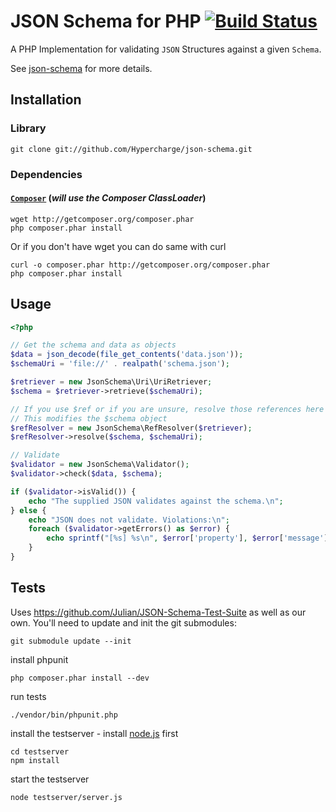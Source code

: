 # JSON Schema for PHP [![Build Status](https://secure.travis-ci.org/justinrainbow/json-schema.png)](http://travis-ci.org/justinrainbow/json-schema)

A PHP Implementation for validating `JSON` Structures against a given `Schema`.

See [json-schema](http://json-schema.org/) for more details.

## Installation

### Library

	git clone git://github.com/Hypercharge/json-schema.git

### Dependencies

#### [`Composer`](https://github.com/composer/composer) (*will use the Composer ClassLoader*)

	wget http://getcomposer.org/composer.phar
	php composer.phar install

Or if you don't have wget you can do same with curl

	curl -o composer.phar http://getcomposer.org/composer.phar
	php composer.phar install

## Usage

```php
<?php

// Get the schema and data as objects
$data = json_decode(file_get_contents('data.json'));
$schemaUri = 'file://' . realpath('schema.json');

$retriever = new JsonSchema\Uri\UriRetriever;
$schema = $retriever->retrieve($schemaUri);

// If you use $ref or if you are unsure, resolve those references here
// This modifies the $schema object
$refResolver = new JsonSchema\RefResolver($retriever);
$refResolver->resolve($schema, $schemaUri);

// Validate
$validator = new JsonSchema\Validator();
$validator->check($data, $schema);

if ($validator->isValid()) {
    echo "The supplied JSON validates against the schema.\n";
} else {
    echo "JSON does not validate. Violations:\n";
    foreach ($validator->getErrors() as $error) {
        echo sprintf("[%s] %s\n", $error['property'], $error['message']);
    }
}
```

## Tests

Uses https://github.com/Julian/JSON-Schema-Test-Suite as well as our own. You'll need to update and init the git submodules:

	git submodule update --init

install phpunit

	php composer.phar install --dev

run tests

	./vendor/bin/phpunit.php


install the testserver - install [node.js](http://nodejs.org/) first

	cd testserver
	npm install

start the testserver

	node testserver/server.js

